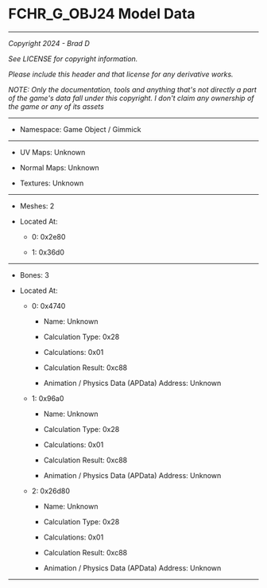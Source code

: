 # FCHR_G_OBJ24 Model Data

---

*Copyright 2024 - Brad D*

*See LICENSE for copyright information.*

*Please include this header and that license for any derivative works.*

*NOTE: Only the documentation, tools and anything that's not directly a part of the game's data fall under this copyright. I don't claim any ownership of the game or any of its assets*

---

* Namespace: Game Object / Gimmick

---

* UV Maps: Unknown

* Normal Maps: Unknown

* Textures: Unknown

---

* Meshes: 2

* Located At:

  * 0: 0x2e80

  * 1: 0x36d0

---

* Bones: 3

* Located At:

  * 0: 0x4740

    * Name: Unknown

    * Calculation Type: 0x28

    * Calculations: 0x01

    * Calculation Result: 0xc88

    * Animation / Physics Data (APData) Address: Unknown

  * 1: 0x96a0

    * Name: Unknown

    * Calculation Type: 0x28

    * Calculations: 0x01

    * Calculation Result: 0xc88

    * Animation / Physics Data (APData) Address: Unknown

  * 2: 0x26d80

    * Name: Unknown

    * Calculation Type: 0x28

    * Calculations: 0x01

    * Calculation Result: 0xc88

    * Animation / Physics Data (APData) Address: Unknown

---

